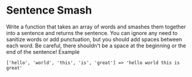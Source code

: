 # Sentence Smash

Write a function that takes an array of words and smashes them together into a sentence and returns the sentence. You can ignore any need to sanitize words or add punctuation, but you should add spaces between each word. Be careful, there shouldn't be a space at the beginning or the end of the sentence!
Example

```
['hello', 'world', 'this', 'is', 'great'] => 'hello world this is great'
```
